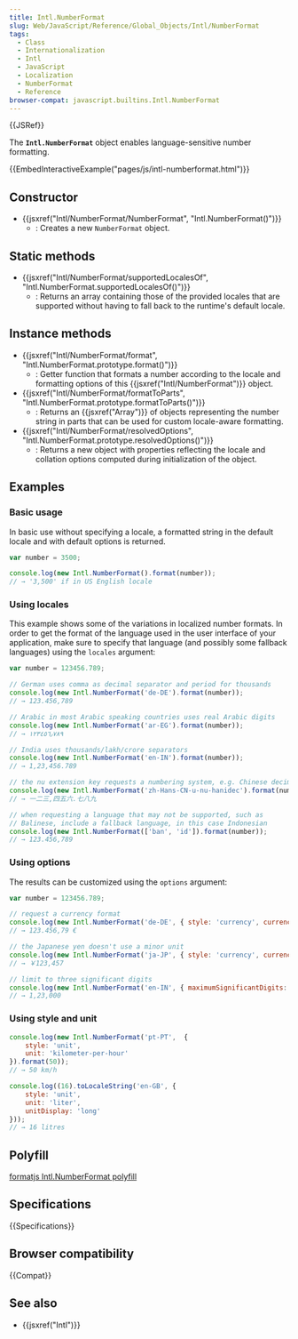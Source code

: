 ```yaml
---
title: Intl.NumberFormat
slug: Web/JavaScript/Reference/Global_Objects/Intl/NumberFormat
tags:
  - Class
  - Internationalization
  - Intl
  - JavaScript
  - Localization
  - NumberFormat
  - Reference
browser-compat: javascript.builtins.Intl.NumberFormat
---
```

{{JSRef}}

The **`Intl.NumberFormat`** object enables language-sensitive number formatting.

{{EmbedInteractiveExample("pages/js/intl-numberformat.html")}}

<!-- The source for this interactive example is stored in a GitHub repository. If you'd like to contribute to the interactive examples project, please clone https://github.com/mdn/interactive-examples and send us a pull request. -->

## Constructor

- {{jsxref("Intl/NumberFormat/NumberFormat", "Intl.NumberFormat()")}}
  - : Creates a new `NumberFormat` object.

## Static methods

- {{jsxref("Intl/NumberFormat/supportedLocalesOf", "Intl.NumberFormat.supportedLocalesOf()")}}
  - : Returns an array containing those of the provided locales that are
    supported without having to fall back to the runtime's default locale.

## Instance methods

- {{jsxref("Intl/NumberFormat/format", "Intl.NumberFormat.prototype.format()")}}
  - : Getter function that formats a number according to the locale and
    formatting options of this {{jsxref("Intl/NumberFormat")}} object.
- {{jsxref("Intl/NumberFormat/formatToParts", "Intl.NumberFormat.prototype.formatToParts()")}}
  - : Returns an {{jsxref("Array")}} of objects representing the number
    string in parts that can be used for custom locale-aware formatting.
- {{jsxref("Intl/NumberFormat/resolvedOptions", "Intl.NumberFormat.prototype.resolvedOptions()")}}
  - : Returns a new object with properties reflecting the locale and collation
    options computed during initialization of the object.

## Examples

### Basic usage

In basic use without specifying a locale, a formatted string in the default
locale and with default options is returned.

```js
var number = 3500;

console.log(new Intl.NumberFormat().format(number));
// → '3,500' if in US English locale
```

### Using locales

This example shows some of the variations in localized number formats. In order
to get the format of the language used in the user interface of your
application, make sure to specify that language (and possibly some fallback
languages) using the `locales` argument:

```js
var number = 123456.789;

// German uses comma as decimal separator and period for thousands
console.log(new Intl.NumberFormat('de-DE').format(number));
// → 123.456,789

// Arabic in most Arabic speaking countries uses real Arabic digits
console.log(new Intl.NumberFormat('ar-EG').format(number));
// → ١٢٣٤٥٦٫٧٨٩

// India uses thousands/lakh/crore separators
console.log(new Intl.NumberFormat('en-IN').format(number));
// → 1,23,456.789

// the nu extension key requests a numbering system, e.g. Chinese decimal
console.log(new Intl.NumberFormat('zh-Hans-CN-u-nu-hanidec').format(number));
// → 一二三,四五六.七八九

// when requesting a language that may not be supported, such as
// Balinese, include a fallback language, in this case Indonesian
console.log(new Intl.NumberFormat(['ban', 'id']).format(number));
// → 123.456,789
```

### Using options

The results can be customized using the `options` argument:

```js
var number = 123456.789;

// request a currency format
console.log(new Intl.NumberFormat('de-DE', { style: 'currency', currency: 'EUR' }).format(number));
// → 123.456,79 €

// the Japanese yen doesn't use a minor unit
console.log(new Intl.NumberFormat('ja-JP', { style: 'currency', currency: 'JPY' }).format(number));
// → ￥123,457

// limit to three significant digits
console.log(new Intl.NumberFormat('en-IN', { maximumSignificantDigits: 3 }).format(number));
// → 1,23,000
```

### Using style and unit

```js
console.log(new Intl.NumberFormat('pt-PT',  {
    style: 'unit',
    unit: 'kilometer-per-hour'
}).format(50));
// → 50 km/h

console.log((16).toLocaleString('en-GB', {
    style: 'unit',
    unit: 'liter',
    unitDisplay: 'long'
}));
// → 16 litres
```

## Polyfill

[formatjs Intl.NumberFormat polyfill](https://formatjs.io/docs/polyfills/intl-numberformat)

## Specifications

{{Specifications}}

## Browser compatibility

{{Compat}}

## See also

- {{jsxref("Intl")}}
